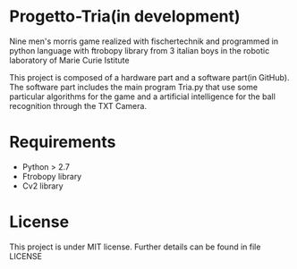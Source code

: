# Progetto-Tria(in development)
Nine men's morris game realized with fischertechnik and programmed in python language with ftrobopy library from 3 italian boys in the robotic laboratory of Marie Curie Istitute

This project is composed of a hardware part and a software part(in GitHub).
The software part includes the main program Tria.py that use some particular algorithms for the game and a artificial intelligence for the ball recognition 
through the TXT Camera.

# Requirements
  * Python > 2.7
  * Ftrobopy library
  * Cv2 library

# License
This project is under MIT license. Further details can be found in file LICENSE
